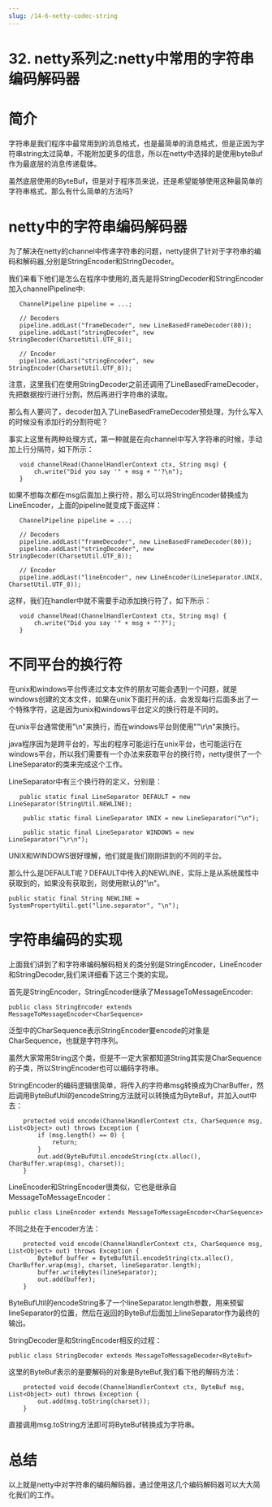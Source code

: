 ```yaml
---
slug: /14-6-netty-codec-string
---
```


# 32. netty系列之:netty中常用的字符串编码解码器



# 简介

字符串是我们程序中最常用到的消息格式，也是最简单的消息格式，但是正因为字符串string太过简单，不能附加更多的信息，所以在netty中选择的是使用byteBuf作为最底层的消息传递载体。

虽然底层使用的ByteBuf，但是对于程序员来说，还是希望能够使用这种最简单的字符串格式，那么有什么简单的方法吗?

# netty中的字符串编码解码器 

为了解决在netty的channel中传递字符串的问题，netty提供了针对于字符串的编码和解码器,分别是StringEncoder和StringDecoder。

我们来看下他们是怎么在程序中使用的,首先是将StringDecoder和StringEncoder加入channelPipeline中:

```
   ChannelPipeline pipeline = ...;
  
   // Decoders
   pipeline.addLast("frameDecoder", new LineBasedFrameDecoder(80));
   pipeline.addLast("stringDecoder", new StringDecoder(CharsetUtil.UTF_8));
  
   // Encoder
   pipeline.addLast("stringEncoder", new StringEncoder(CharsetUtil.UTF_8));
```

注意，这里我们在使用StringDecoder之前还调用了LineBasedFrameDecoder，先把数据按行进行分割，然后再进行字符串的读取。

那么有人要问了，decoder加入了LineBasedFrameDecoder预处理，为什么写入的时候没有添加行的分割符呢？

事实上这里有两种处理方式，第一种就是在向channel中写入字符串的时候，手动加上行分隔符，如下所示：

```
   void channelRead(ChannelHandlerContext ctx, String msg) {
       ch.write("Did you say '" + msg + "'?\n");
   }
```

如果不想每次都在msg后面加上换行符，那么可以将StringEncoder替换成为LineEncoder，上面的pipeline就变成下面这样：

```
   ChannelPipeline pipeline = ...;
  
   // Decoders
   pipeline.addLast("frameDecoder", new LineBasedFrameDecoder(80));
   pipeline.addLast("stringDecoder", new StringDecoder(CharsetUtil.UTF_8));
  
   // Encoder
   pipeline.addLast("lineEncoder", new LineEncoder(LineSeparator.UNIX, CharsetUtil.UTF_8));
```

这样，我们在handler中就不需要手动添加换行符了，如下所示：

```
   void channelRead(ChannelHandlerContext ctx, String msg) {
       ch.write("Did you say '" + msg + "'?");
   }
```

# 不同平台的换行符

在unix和windows平台传递过文本文件的朋友可能会遇到一个问题，就是windows创建的文本文件，如果在unix下面打开的话，会发现每行后面多出了一个特殊字符，这是因为unix和windows平台定义的换行符是不同的。

在unix平台通常使用"\n"来换行，而在windows平台则使用""\r\n"来换行。

java程序因为是跨平台的，写出的程序可能运行在unix平台，也可能运行在windows平台，所以我们需要有一个办法来获取平台的换行符，netty提供了一个LineSeparator的类来完成这个工作。

LineSeparator中有三个换行符的定义，分别是：

```
   public static final LineSeparator DEFAULT = new LineSeparator(StringUtil.NEWLINE);

    public static final LineSeparator UNIX = new LineSeparator("\n");

    public static final LineSeparator WINDOWS = new LineSeparator("\r\n");
```

UNIX和WINDOWS很好理解，他们就是我们刚刚讲到的不同的平台。

那么什么是DEFAULT呢？DEFAULT中传入的NEWLINE，实际上是从系统属性中获取到的，如果没有获取到，则使用默认的"\n"。

```
public static final String NEWLINE = SystemPropertyUtil.get("line.separator", "\n");
```

# 字符串编码的实现

上面我们讲到了和字符串编码解码相关的类分别是StringEncoder，LineEncoder和StringDecoder,我们来详细看下这三个类的实现。

首先是StringEncoder，StringEncoder继承了MessageToMessageEncoder:

```
public class StringEncoder extends MessageToMessageEncoder<CharSequence> 
```

泛型中的CharSequence表示StringEncoder要encode的对象是CharSequence，也就是字符序列。

虽然大家常用String这个类，但是不一定大家都知道String其实是CharSequence的子类，所以StringEncoder也可以编码字符串。

StringEncoder的编码逻辑很简单，将传入的字符串msg转换成为CharBuffer，然后调用ByteBufUtil的encodeString方法就可以转换成为ByteBuf，并加入out中去：

```
    protected void encode(ChannelHandlerContext ctx, CharSequence msg, List<Object> out) throws Exception {
        if (msg.length() == 0) {
            return;
        }
        out.add(ByteBufUtil.encodeString(ctx.alloc(), CharBuffer.wrap(msg), charset));
    }
```

LineEncoder和StringEncoder很类似，它也是继承自MessageToMessageEncoder：

```
public class LineEncoder extends MessageToMessageEncoder<CharSequence> 
```

不同之处在于encoder方法：

```
    protected void encode(ChannelHandlerContext ctx, CharSequence msg, List<Object> out) throws Exception {
        ByteBuf buffer = ByteBufUtil.encodeString(ctx.alloc(), CharBuffer.wrap(msg), charset, lineSeparator.length);
        buffer.writeBytes(lineSeparator);
        out.add(buffer);
    }
```

ByteBufUtil的encodeString多了一个lineSeparator.length参数，用来预留lineSeparator的位置，然后在返回的ByteBuf后面加上lineSeparator作为最终的输出。

StringDecoder是和StringEncoder相反的过程：

```
public class StringDecoder extends MessageToMessageDecoder<ByteBuf> 
```

这里的ByteBuf表示的是要解码的对象是ByteBuf,我们看下他的解码方法：

```
    protected void decode(ChannelHandlerContext ctx, ByteBuf msg, List<Object> out) throws Exception {
        out.add(msg.toString(charset));
    }
```

直接调用msg.toString方法即可将ByteBuf转换成为字符串。

# 总结

以上就是netty中对字符串的编码解码器，通过使用这几个编码解码器可以大大简化我们的工作。







